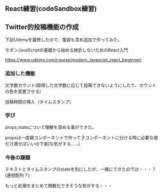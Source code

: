 ## React練習(codeSandbox練習)

## Twitter的投稿機能の作成

下記Udemyを履修したので、復習も含め追加で作ってみた。

モダンJavaScriptの基礎から始める挫折しないためのReact入門

https://www.udemy.com/course/modern_javascipt_react_beginner/

### 追加した機能
文字数カウント(取得した文字数に応じて投稿できないようにしたり、カウントの色を変更させる)

投稿時間の挿入（タイムスタンプ）

### 学び
props,stateについて理解を深める事ができた。

propsは一度親コンポーネントで作って子コンポーネントに分ける時に必要な値だけ渡せばいいので楽(な気がする……)


### 今後の課題
テキストとタイムスタンプのstateを別にしたが、一緒にできたのでは・・・？(連想配列？)

もっと処理をまとめて関数化できそうな気がする・・・
